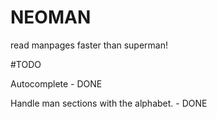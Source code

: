 # NEOMAN

read manpages faster than superman!

#TODO

Autocomplete - DONE

Handle man sections with the alphabet. - DONE
